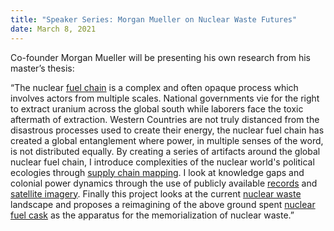```yaml
---
title: "Speaker Series: Morgan Mueller on Nuclear Waste Futures"
date: March 8, 2021
---
```


Co-founder Morgan Mueller will be presenting his own research from his master’s thesis:

“The nuclear [fuel chain](https://en.wikipedia.org/wiki/Nuclear_fuel_cycle) is a complex and often opaque process which involves actors from multiple scales. National governments vie for the right to extract uranium across the global south while laborers face the toxic aftermath of extraction. Western Countries are not truly distanced from the disastrous processes used to create their energy, the nuclear fuel chain has created a global entanglement where power, in multiple senses of the word, is not distributed equally. By creating a series of artifacts around the global nuclear fuel chain, I introduce complexities of the nuclear world's political ecologies through [supply chain mapping](https://nuclearsystem.live/pages/artifacts.html#anchor-section1). I look at knowledge gaps and colonial power dynamics through the use of publicly available [records](https://nuclearsystem.live/pages/artifacts.html#anchor-section3) and [satellite imagery](https://nuclearsystem.live/pages/artifacts.html#anchor-section2). Finally this project looks at the current [nuclear waste](https://nuclearsystem.live/pages/artifacts.html#anchor-section4) landscape and proposes a reimagining of the above ground spent [nuclear fuel cask](https://nuclearsystem.live/pages/artifacts.html#anchor-section5) as the apparatus for the memorialization of nuclear waste.”